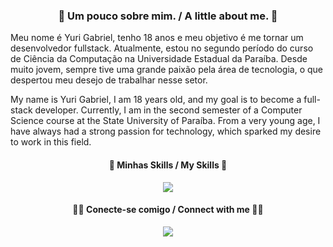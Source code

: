 <h3 align="center"> 👾 Um pouco sobre mim. / A little about me. 👾 </h3>

Meu nome é Yuri Gabriel, tenho 18 anos e meu objetivo é me tornar um desenvolvedor fullstack. Atualmente, estou no segundo período do curso de Ciência da Computação na Universidade Estadual da Paraíba. Desde muito jovem, sempre tive uma grande paixão pela área de tecnologia, o que despertou meu desejo de trabalhar nesse setor.

My name is Yuri Gabriel, I am 18 years old, and my goal is to become a full-stack developer. Currently, I am in the second semester of a Computer Science course at the State University of Paraíba. From a very young age, I have always had a strong passion for technology, which sparked my desire to work in this field.

<h4 align="center">🎯 Minhas Skills / My Skills 🎯 </h4>

<p align="center">
  <a href="https://skillicons.dev">
    <img src="https://skillicons.dev/icons?i=html,css,js,sass,ts,py,flask,c,postman,git" />
  </a>
</p>

<h4 align="center">🧑‍💻 Conecte-se comigo / Connect with me 🧑‍💻 </h4>
<p align="center">
  <a href="[https://skillicons.dev](https://www.linkedin.com/in/yuri-gabriel-9481a82b9/)">
  <a href="">
    <img src="https://skillicons.dev/icons?i=linkedin,github" />
  </a>
</p>
